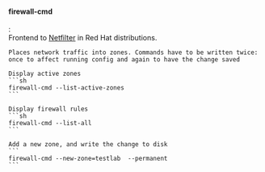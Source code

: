 #### firewall-cmd
:   
    Frontend to [Netfilter](#netfilter) in Red Hat distributions.
    
    Places network traffic into zones. Commands have to be written twice: once to affect running config and again to have the change saved

    Display active zones
    ```sh
    firewall-cmd --list-active-zones
    ```

    Display firewall rules
    ```sh
    firewall-cmd --list-all
    ```

    Add a new zone, and write the change to disk
    ```
    firewall-cmd --new-zone=testlab  --permanent
    ```